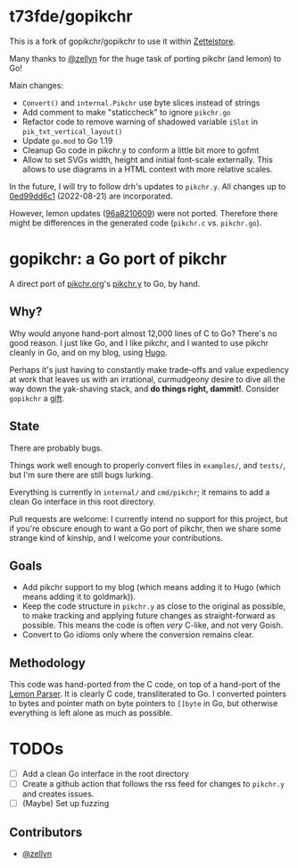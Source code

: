# t73fde/gopikchr
This is a fork of gopikchr/gopikchr to use it within [Zettelstore](https://zettelstore.de).

Many thanks to [@zellyn](https://github.com/zellyn) for the huge task of
porting pikchr (and lemon) to Go!

Main changes:

* `Convert()` and `internal.Pikchr` use byte slices instead of strings
* Add comment to make "staticcheck" to ignore `pikchr.go`
* Refactor code to remove warning of shadowed variable `iSlot` in `pik_txt_vertical_layout()`
* Update `go.mod` to Go 1.19
* Cleanup Go code in pikchr.y to conform a little bit more to gofmt
* Allow to set SVGs width, height and initial font-scale externally.
  This allows to use diagrams in a HTML context with more relative scales.

In the future, I will try to follow drh's updates to `pikchr.y`.
All changes up to
[0ed99dd6c1](https://pikchr.org/home/timeline?bt=5db3aa1d29&p=0ed99dd6c1&y=ci)
(2022-08-21) are incorporated.

However, lemon updates
([96a8210609](https://pikchr.org/home/info/96a821060971fe14)) were not ported.
Therefore there might be differences in the generated code (`pikchr.c` vs.
`pikchr.go`).

# gopikchr: a Go port of pikchr

A direct port of [pikchr.org](https://pikchr.org)'s
[pikchr.y](https://pikchr.org/home/file?name=pikchr.y&amp;ci=tip) to
Go, by hand.

## Why?

Why would anyone hand-port almost 12,000 lines of C to Go? There's no
good reason. I just like Go, and I like pikchr, and I wanted to use
pikchr cleanly in Go, and on my blog, using
[Hugo](https://gohugo.io/).

Perhaps it's just having to constantly make trade-offs and value
expediency at work that leaves us with an irrational, curmudgeony
desire to dive all the way down the yak-shaving stack, and **do things
right, dammit!**. Consider `gopikchr` a
[gift](https://apenwarr.ca/log/20211229).

## State

There are probably bugs.

Things work well enough to properly convert files in `examples/`, and
`tests/`, but I'm sure there are still bugs lurking.

Everything is currently in `internal/` and `cmd/pikchr`; it remains to add
a clean Go interface in this root directory.

Pull requests are welcome: I currently intend no support for this
project, but if you're obscure enough to want a Go port of pikchr,
then we share some strange kind of kinship, and I welcome your
contributions.

## Goals

- Add pikchr support to my blog (which means adding it to Hugo (which
  means adding it to goldmark)).
- Keep the code structure in `pikchr.y` as close to the original as
  possible, to make tracking and applying future changes as
  straight-forward as possible. This means the code is often *very*
  C-like, and not very Goish.
- Convert to Go idioms only where the conversion remains clear.

## Methodology

This code was hand-ported from the C code, on top of a hand-port of
the [Lemon Parser](https://www.sqlite.org/lemon.html). It is clearly C
code, transliterated to Go. I converted pointers to bytes and pointer
math on byte pointers to `[]byte` in Go, but otherwise everything is
left alone as much as possible.

# TODOs

- [ ] Add a clean Go interface in the root directory
- [ ] Create a github action that follows the rss feed for changes to
      `pikchr.y` and creates issues.
- [ ] (Maybe) Set up fuzzing

## Contributors

- [@zellyn](https://github.com/zellyn)
